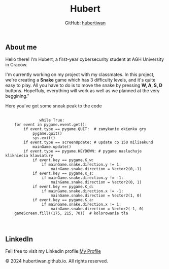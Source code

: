 <header>
     <h1>Hubert</h1>
     <p>GitHub: <a href="https://github.com/hubertiwan" target="_blank">hubertiwan</a></p>
 </header>

 <section>
     <h2>About me</h2>
     <p>Hello there! I'm Hubert, a first-year cybersecurity student at AGH University in Cracow.</p>
     <p>I'm currently working on my project with my classmates. In this project, we're creating a <b>Snake</b> game which has 3 difficulty levels, and it's quite easy to play. All you have to do is to move the snake by pressing <b>W, A, S, D</b> buttons. Hopeffuly, everything will work as well as we planned at the very beggining."</p>
      <p>Here you've got some sneak peak to the code</p>
      <pre>
           <code>
               while True:
    for event in pygame.event.get():
        if event.type == pygame.QUIT:  # zamykanie okienka gry
            pygame.quit()
            sys.exit()
        if event.type == screenUpdate: # update co 150 milisekund
            mainGame.update()
        if event.type == pygame.KEYDOWN: # pygame nasluchuje klikniecia klawiatury
            if event.key == pygame.K_w:
                if mainGame.snake.direction.y != 1:
                    mainGame.snake.direction = Vector2(0,-1)
            if event.key == pygame.K_s:
                if mainGame.snake.direction.y != -1:
                    mainGame.snake.direction = Vector2(0, 1)
            if event.key == pygame.K_d:
                if mainGame.snake.direction.x != -1:
                    mainGame.snake.direction = Vector2(1, 0)
            if event.key == pygame.K_a:
                if mainGame.snake.direction.x != 1:
                    mainGame.snake.direction = Vector2(-1, 0)
    gameScreen.fill((175, 215, 70))  # kolorowanie tła
           </code>          
      </pre>
 </section>

 <section>
     <h2>LinkedIn</h2>
     <p>Fell free to visit my LinkedIn profile:<a href="[https://www.linkedin.com/in/twojalinkdoin](https://www.linkedin.com/in/hubert-iwanowski-727106218/)" target="_blank">My Profile</a></p>
 </section>

 <footer>
     &copy; 2024 hubertiwan.github.io. All rights reserved.
 </footer>

